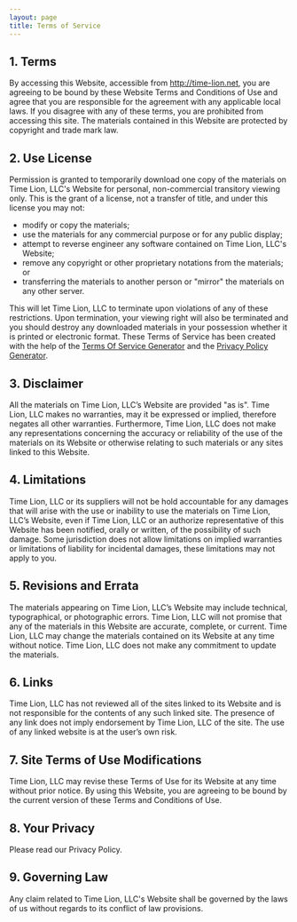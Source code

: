 ```yaml
---
layout: page
title: Terms of Service
---
```


## 1\. Terms

By accessing this Website, accessible from http://time-lion.net, you are agreeing to be bound by these Website Terms and Conditions of Use and agree that you are responsible for the agreement with any applicable local laws. If you disagree with any of these terms, you are prohibited from accessing this site. The materials contained in this Website are protected by copyright and trade mark law.

## 2\. Use License

Permission is granted to temporarily download one copy of the materials on Time Lion, LLC's Website for personal, non-commercial transitory viewing only. This is the grant of a license, not a transfer of title, and under this license you may not:

*   modify or copy the materials;
*   use the materials for any commercial purpose or for any public display;
*   attempt to reverse engineer any software contained on Time Lion, LLC's Website;
*   remove any copyright or other proprietary notations from the materials; or
*   transferring the materials to another person or "mirror" the materials on any other server.

This will let Time Lion, LLC to terminate upon violations of any of these restrictions. Upon termination, your viewing right will also be terminated and you should destroy any downloaded materials in your possession whether it is printed or electronic format. These Terms of Service has been created with the help of the [Terms Of Service Generator](https://www.termsofservicegenerator.net) and the [Privacy Policy Generator](https://www.generateprivacypolicy.com).

## 3\. Disclaimer

All the materials on Time Lion, LLC’s Website are provided "as is". Time Lion, LLC makes no warranties, may it be expressed or implied, therefore negates all other warranties. Furthermore, Time Lion, LLC does not make any representations concerning the accuracy or reliability of the use of the materials on its Website or otherwise relating to such materials or any sites linked to this Website.

## 4\. Limitations

Time Lion, LLC or its suppliers will not be hold accountable for any damages that will arise with the use or inability to use the materials on Time Lion, LLC’s Website, even if Time Lion, LLC or an authorize representative of this Website has been notified, orally or written, of the possibility of such damage. Some jurisdiction does not allow limitations on implied warranties or limitations of liability for incidental damages, these limitations may not apply to you.

## 5\. Revisions and Errata

The materials appearing on Time Lion, LLC’s Website may include technical, typographical, or photographic errors. Time Lion, LLC will not promise that any of the materials in this Website are accurate, complete, or current. Time Lion, LLC may change the materials contained on its Website at any time without notice. Time Lion, LLC does not make any commitment to update the materials.

## 6\. Links

Time Lion, LLC has not reviewed all of the sites linked to its Website and is not responsible for the contents of any such linked site. The presence of any link does not imply endorsement by Time Lion, LLC of the site. The use of any linked website is at the user’s own risk.

## 7\. Site Terms of Use Modifications

Time Lion, LLC may revise these Terms of Use for its Website at any time without prior notice. By using this Website, you are agreeing to be bound by the current version of these Terms and Conditions of Use.

## 8\. Your Privacy

Please read our Privacy Policy.

## 9\. Governing Law

Any claim related to Time Lion, LLC's Website shall be governed by the laws of us without regards to its conflict of law provisions.
